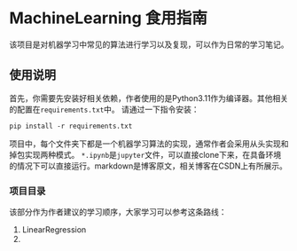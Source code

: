 # MachineLearning 食用指南

该项目是对机器学习中常见的算法进行学习以及复现，可以作为日常的学习笔记。

## 使用说明

首先，你需要先安装好相关依赖，作者使用的是Python3.11作为编译器。其他相关的配置在`requirements.txt`中。
请通过一下指令安装：

```
pip install -r requirements.txt
```

项目中，每个文件夹下都是一个机器学习算法的实现，通常作者会采用从头实现和掉包实现两种模式。
`*.ipynb`是`jupyter`文件，可以直接clone下来，在具备环境的情况下可以直接运行。markdown是博客原文，相关博客在CSDN上有所展示。

### 项目目录

该部分作为作者建议的学习顺序，大家学习可以参考这条路线：

1. LinearRegression
2. 